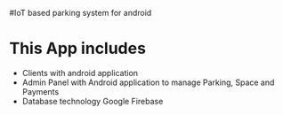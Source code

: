 <dev>
  <p>#IoT based parking system for android</p>
  </dev>

# This App includes
  - Clients with android application
  - Admin Panel with Android application to manage Parking, Space and Payments
  - Database technology Google Firebase
